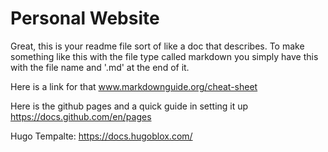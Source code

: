 # Personal Website

Great, this is your readme file sort of like a doc that describes. To make something like this with the file type called markdown you simply have this with the file name and '.md' at the end of it. 

Here is a link for that www.markdownguide.org/cheat-sheet

Here is the github pages and a quick guide in setting it up https://docs.github.com/en/pages

Hugo Tempalte: https://docs.hugoblox.com/
